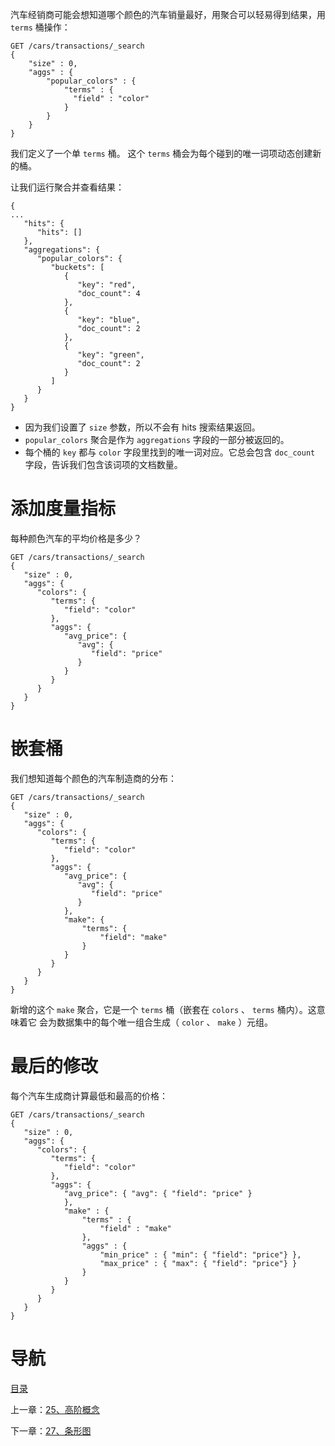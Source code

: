 汽车经销商可能会想知道哪个颜色的汽车销量最好，用聚合可以轻易得到结果，用 `terms` 桶操作：

```
GET /cars/transactions/_search
{
    "size" : 0,
    "aggs" : { 
        "popular_colors" : { 
            "terms" : { 
              "field" : "color"
            }
        }
    }
}
```

我们定义了一个单 `terms` 桶。 这个 `terms` 桶会为每个碰到的唯一词项动态创建新的桶。 

让我们运行聚合并查看结果：

```
{
...
   "hits": {
      "hits": [] 
   },
   "aggregations": {
      "popular_colors": { 
         "buckets": [
            {
               "key": "red", 
               "doc_count": 4 
            },
            {
               "key": "blue",
               "doc_count": 2
            },
            {
               "key": "green",
               "doc_count": 2
            }
         ]
      }
   }
}
```

- 因为我们设置了 `size` 参数，所以不会有 hits 搜索结果返回。
- `popular_colors` 聚合是作为 `aggregations` 字段的一部分被返回的。
- 每个桶的 `key` 都与 `color` 字段里找到的唯一词对应。它总会包含 `doc_count` 字段，告诉我们包含该词项的文档数量。

# 添加度量指标

每种颜色汽车的平均价格是多少？

```
GET /cars/transactions/_search
{
   "size" : 0,
   "aggs": {
      "colors": {
         "terms": {
            "field": "color"
         },
         "aggs": { 
            "avg_price": { 
               "avg": {
                  "field": "price" 
               }
            }
         }
      }
   }
}
```

# 嵌套桶

我们想知道每个颜色的汽车制造商的分布：

```
GET /cars/transactions/_search
{
   "size" : 0,
   "aggs": {
      "colors": {
         "terms": {
            "field": "color"
         },
         "aggs": {
            "avg_price": { 
               "avg": {
                  "field": "price"
               }
            },
            "make": { 
                "terms": {
                    "field": "make" 
                }
            }
         }
      }
   }
}
```

新增的这个 `make` 聚合，它是一个 `terms` 桶（嵌套在 `colors` 、 `terms` 桶内）。这意味着它 会为数据集中的每个唯一组合生成（ `color` 、 `make` ）元组。

# 最后的修改

每个汽车生成商计算最低和最高的价格：

```
GET /cars/transactions/_search
{
   "size" : 0,
   "aggs": {
      "colors": {
         "terms": {
            "field": "color"
         },
         "aggs": {
            "avg_price": { "avg": { "field": "price" }
            },
            "make" : {
                "terms" : {
                    "field" : "make"
                },
                "aggs" : { 
                    "min_price" : { "min": { "field": "price"} }, 
                    "max_price" : { "max": { "field": "price"} } 
                }
            }
         }
      }
   }
}
```


# 导航

[目录](README.md)

上一章：[25、高阶概念](25、高阶概念.md)

下一章：[27、条形图](27、条形图.md)
